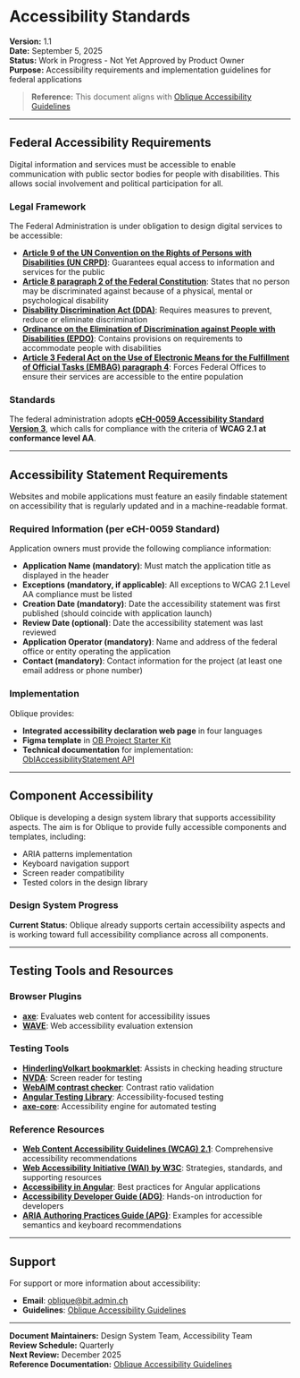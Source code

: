 # Accessibility Standards
**Version:** 1.1  
**Date:** September 5, 2025  
**Status:** Work in Progress - Not Yet Approved by Product Owner  
**Purpose:** Accessibility requirements and implementation guidelines for federal applications

> **Reference:** This document aligns with [Oblique Accessibility Guidelines](https://oblique.bit.admin.ch/guidelines/accessibility)

---

## **Federal Accessibility Requirements**

Digital information and services must be accessible to enable communication with public sector bodies for people with disabilities. This allows social involvement and political participation for all.

### Legal Framework

The Federal Administration is under obligation to design digital services to be accessible:

- **[Article 9 of the UN Convention on the Rights of Persons with Disabilities (UN CRPD)](https://social.desa.un.org/issues/disability/crpd/article-9-accessibility)**: Guarantees equal access to information and services for the public
- **[Article 8 paragraph 2 of the Federal Constitution](https://www.fedlex.admin.ch/eli/cc/1999/404/en#art_8)**: States that no person may be discriminated against because of a physical, mental or psychological disability  
- **[Disability Discrimination Act (DDA)](https://www.fedlex.admin.ch/eli/cc/2003/667/en)**: Requires measures to prevent, reduce or eliminate discrimination
- **[Ordinance on the Elimination of Discrimination against People with Disabilities (EPDO)](https://www.fedlex.admin.ch/eli/cc/2003/668/de)**: Contains provisions on requirements to accommodate people with disabilities
- **[Article 3 Federal Act on the Use of Electronic Means for the Fulfillment of Official Tasks (EMBAG) paragraph 4](https://www.fedlex.admin.ch/eli/cc/2023/682/de#art_3)**: Forces Federal Offices to ensure their services are accessible to the entire population

### Standards

The federal administration adopts **[eCH-0059 Accessibility Standard Version 3](https://www.ech.ch/de/ech/ech-0059/3.0)**, which calls for compliance with the criteria of **WCAG 2.1 at conformance level AA**.

---

## **Accessibility Statement Requirements**

Websites and mobile applications must feature an easily findable statement on accessibility that is regularly updated and in a machine-readable format.

### Required Information (per eCH-0059 Standard)

Application owners must provide the following compliance information:

- **Application Name (mandatory)**: Must match the application title as displayed in the header
- **Exceptions (mandatory, if applicable)**: All exceptions to WCAG 2.1 Level AA compliance must be listed
- **Creation Date (mandatory)**: Date the accessibility statement was first published (should coincide with application launch)
- **Review Date (optional)**: Date the accessibility statement was last reviewed
- **Application Operator (mandatory)**: Name and address of the federal office or entity operating the application
- **Contact (mandatory)**: Contact information for the project (at least one email address or phone number)

### Implementation

Oblique provides:
- **Integrated accessibility declaration web page** in four languages
- **Figma template** in [OB Project Starter Kit](https://www.figma.com/design/EYujtBkyWir9Skacd2hRg0/OB-Project-Starter-Kit-13.0.0-%E2%80%93-F1.0?node-id=6802-126)
- **Technical documentation** for implementation: [ObIAccessibilityStatement API](https://oblique.bit.admin.ch/helpers/provide-oblique-configuration/api#ObIAccessibilityStatement)

---

## **Component Accessibility**

Oblique is developing a design system library that supports accessibility aspects. The aim is for Oblique to provide fully accessible components and templates, including:

- ARIA patterns implementation
- Keyboard navigation support  
- Screen reader compatibility
- Tested colors in the design library

### Design System Progress

**Current Status**: Oblique already supports certain accessibility aspects and is working toward full accessibility compliance across all components.

---

## **Testing Tools and Resources**

### Browser Plugins
- **[axe](https://www.deque.com/axe/)**: Evaluates web content for accessibility issues
- **[WAVE](https://wave.webaim.org/extension/)**: Web accessibility evaluation extension

### Testing Tools
- **[HinderlingVolkart bookmarklet](https://hinderlingvolkart.github.io/h123/)**: Assists in checking heading structure
- **[NVDA](https://www.nvaccess.org/download/)**: Screen reader for testing
- **[WebAIM contrast checker](https://webaim.org/resources/contrastchecker/)**: Contrast ratio validation
- **[Angular Testing Library](https://testing-library.com/docs/angular-testing-library/intro/)**: Accessibility-focused testing
- **[axe-core](https://github.com/dequelabs/axe-core)**: Accessibility engine for automated testing

### Reference Resources
- **[Web Content Accessibility Guidelines (WCAG) 2.1](https://www.w3.org/TR/WCAG21/)**: Comprehensive accessibility recommendations
- **[Web Accessibility Initiative (WAI) by W3C](https://www.w3.org/WAI/)**: Strategies, standards, and supporting resources
- **[Accessibility in Angular](https://angular.io/guide/accessibility)**: Best practices for Angular applications
- **[Accessibility Developer Guide (ADG)](https://www.accessibility-developer-guide.com/)**: Hands-on introduction for developers
- **[ARIA Authoring Practices Guide (APG)](https://www.w3.org/WAI/ARIA/apg/)**: Examples for accessible semantics and keyboard recommendations

---

## **Support**

For support or more information about accessibility:
- **Email**: [oblique@bit.admin.ch](mailto:oblique@bit.admin.ch)
- **Guidelines**: [Oblique Accessibility Guidelines](https://oblique.bit.admin.ch/guidelines/accessibility)

---

**Document Maintainers:** Design System Team, Accessibility Team  
**Review Schedule:** Quarterly  
**Next Review:** December 2025  
**Reference Documentation:** [Oblique Accessibility Guidelines](https://oblique.bit.admin.ch/guidelines/accessibility)
